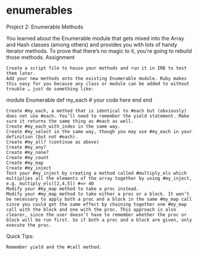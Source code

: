 # enumerables

Project 2: Enumerable Methods

You learned about the Enumerable module that gets mixed into the Array and Hash classes (among others) and provides you with lots of handy iterator methods. To prove that there’s no magic to it, you’re going to rebuild those methods.
Assignment

    Create a script file to house your methods and run it in IRB to test them later.
    Add your new methods onto the existing Enumerable module. Ruby makes this easy for you because any class or module can be added to without trouble … just do something like:

  module Enumerable
    def my_each
      # your code here
    end
  end

    Create #my_each, a method that is identical to #each but (obviously) does not use #each. You’ll need to remember the yield statement. Make sure it returns the same thing as #each as well.
    Create #my_each_with_index in the same way.
    Create #my_select in the same way, though you may use #my_each in your definition (but not #each).
    Create #my_all? (continue as above)
    Create #my_any?
    Create #my_none?
    Create #my_count
    Create #my_map
    Create #my_inject
    Test your #my_inject by creating a method called #multiply_els which multiplies all the elements of the array together by using #my_inject, e.g. multiply_els([2,4,5]) #=> 40
    Modify your #my_map method to take a proc instead.
    Modify your #my_map method to take either a proc or a block. It won’t be necessary to apply both a proc and a block in the same #my_map call since you could get the same effect by chaining together one #my_map call with the block and one with the proc. This approach is also clearer, since the user doesn’t have to remember whether the proc or block will be run first. So if both a proc and a block are given, only execute the proc.

Quick Tips:

    Remember yield and the #call method.

